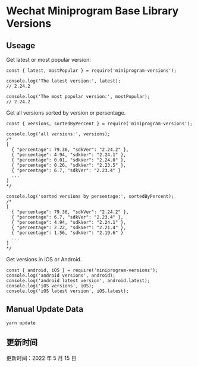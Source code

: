 
# Wechat Miniprogram Base Library Versions

## Useage

Get latest or most popular version:

```;
const { latest, mostPopular } = require('miniprogram-versions');

console.log('The latest version:', latest);
// 2.24.2

console.log('The most popular version:', mostPopular);
// 2.24.2

```

Get all versions sorted by version or persentage.

```
const { versions, sortedByPercent } = require('miniprogram-versions');

console.log('all versions:', versions);
/*
[
  { "percentage": 79.36, "sdkVer": "2.24.2" },
  { "percentage": 4.94, "sdkVer": "2.24.1" },
  { "percentage": 0.01, "sdkVer": "2.24.0" },
  { "percentage": 0.26, "sdkVer": "2.23.5" },
  { "percentage": 6.7, "sdkVer": "2.23.4" }
  ...
]
*/

console.log('sorted versions by persentage:', sortedByPercent);
/*
[
  { "percentage": 79.36, "sdkVer": "2.24.2" },
  { "percentage": 6.7, "sdkVer": "2.23.4" },
  { "percentage": 4.94, "sdkVer": "2.24.1" },
  { "percentage": 2.22, "sdkVer": "2.21.4" },
  { "percentage": 1.56, "sdkVer": "2.19.6" }
  ...
]
*/
```

Get versions in iOS or Android.

```
const { android, iOS } = require('miniprogram-versions');
console.log('android versions', android);
console.log('android latest version', android.latest);
console.log('iOS versions', iOS);
console.log('iOS latest version', iOS.latest);
```

## Manual Update Data

```
yarn update
```

## 更新时间

更新时间：2022 年 5 月 15 日
